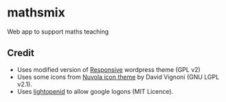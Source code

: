 mathsmix
========

Web app to support maths teaching

Credit
------
* Uses modified version of [Responsive](http://wordpress.org/extend/themes/responsive/) wordpress theme (GPL v2)
* Uses some icons from [Nuvola icon theme](http://www.icon-king.com/projects/nuvola/) by David Vignoni (GNU LGPL v2.1).
* Uses [lightopenid](https://gitorious.org/lightopenid) to allow google logons (MIT Licence).
